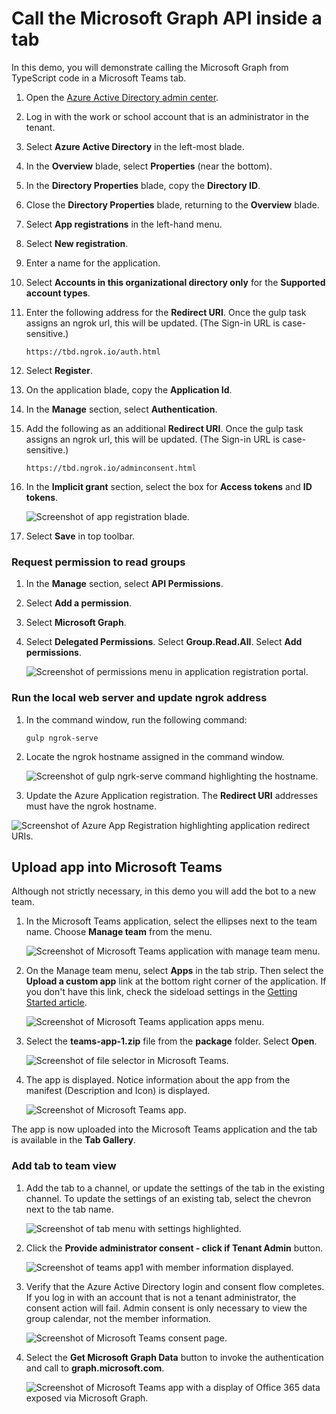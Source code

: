 # Call the Microsoft Graph API inside a tab

In this demo, you will demonstrate calling the Microsoft Graph from TypeScript code in a Microsoft Teams tab.

1. Open the [Azure Active Directory admin center](https://aad.portal.azure.com).

1. Log in with the work or school account that is an administrator in the tenant.

1. Select **Azure Active Directory** in the left-most blade.

1. In the **Overview** blade, select **Properties** (near the bottom).

1. In the **Directory Properties** blade, copy the **Directory ID**.

1. Close the **Directory Properties** blade, returning to the **Overview** blade.

1. Select **App registrations** in the left-hand menu.

1. Select **New registration**.

1. Enter a name for the application.

1. Select **Accounts in this organizational directory only** for the **Supported account types**.

1. Enter the following address for the **Redirect URI**. Once the gulp task assigns an ngrok url, this will be updated. (The Sign-in URL is case-sensitive.)

    ```
    https://tbd.ngrok.io/auth.html
    ```

1. Select **Register**.

1. On the application blade, copy the **Application Id**.

1. In the **Manage** section, select **Authentication**.

1. Add the following as an additional **Redirect URI**. Once the gulp task assigns an ngrok url, this will be updated. (The Sign-in URL is case-sensitive.)

    ```
    https://tbd.ngrok.io/adminconsent.html
    ```

1. In the **Implicit grant** section, select the box for **Access tokens** and **ID tokens**.

    ![Screenshot of app registration blade.](../../Images/Exercise3-01.png)

1. Select **Save** in top toolbar.

### Request permission to read groups

1. In the **Manage** section, select **API Permissions**.

1. Select **Add a permission**.

1. Select **Microsoft Graph**.

1. Select **Delegated Permissions**. Select **Group.Read.All**. Select **Add permissions**.

    ![Screenshot of permissions menu in application registration portal.](../../Images/Exercise3-02.png)

### Run the local web server and update ngrok address

1. In the command window, run the following command:

    ```shell
    gulp ngrok-serve
    ```

1. Locate the ngrok hostname assigned in the command window.

    ![Screenshot of gulp ngrk-serve command highlighting the hostname.](../../Images/Exercise3-03.png)

1. Update the Azure Application registration. The **Redirect URI** addresses must have the ngrok hostname.

  ![Screenshot of Azure App Registration highlighting application redirect URIs.](../../Images/Exercise3-04.png)

## Upload app into Microsoft Teams

Although not strictly necessary, in this demo you will add the bot to a new team.

1. In the Microsoft Teams application, select the ellipses next to the team name. Choose **Manage team** from the menu.

    ![Screenshot of Microsoft Teams application with manage team menu.](../../Images/Exercise1-09.png)

1. On the Manage team menu, select **Apps** in the tab strip. Then select the **Upload a custom app** link at the bottom right corner of the application. If you don't have this link, check the sideload settings in the [Getting Started article](https://msdn.microsoft.com/en-us/microsoft-teams/setup).

    ![Screenshot of Microsoft Teams application apps menu.](../../Images/Exercise1-10.png)

1. Select the **teams-app-1.zip** file from the **package** folder. Select **Open**.

    ![Screenshot of file selector in Microsoft Teams.](../../Images/Exercise1-11.png)

1. The app is displayed. Notice information about the app from the manifest (Description and Icon) is displayed.

    ![Screenshot of Microsoft Teams app.](../../Images/Exercise1-12.png)

The app is now uploaded into the Microsoft Teams application and the tab is available in the **Tab Gallery**.

### Add tab to team view

1. Add the tab to a channel, or update the settings of the tab in the existing channel. To update the settings of an existing tab, select the chevron next to the tab name.

    ![Screenshot of tab menu with settings highlighted.](../../Images/Exercise3-06.png)

1. Click the **Provide administrator consent - click if Tenant Admin** button.

    ![Screenshot of teams app1 with member information displayed.](../../Images/Exercise3-07.png)

1. Verify that the Azure Active Directory login and consent flow completes. If you log in with an account that is not a tenant administrator, the consent action will fail. Admin consent is only necessary to view the group calendar, not the member information.

    ![Screenshot of Microsoft Teams consent page.](../../Images/Exercise3-08.png)

1. Select the **Get Microsoft Graph Data** button to invoke the authentication and call to **graph.microsoft.com**.

    ![Screenshot of Microsoft Teams app with a display of Office 365 data exposed via Microsoft Graph.](../../Images/Exercise3-09.png)
